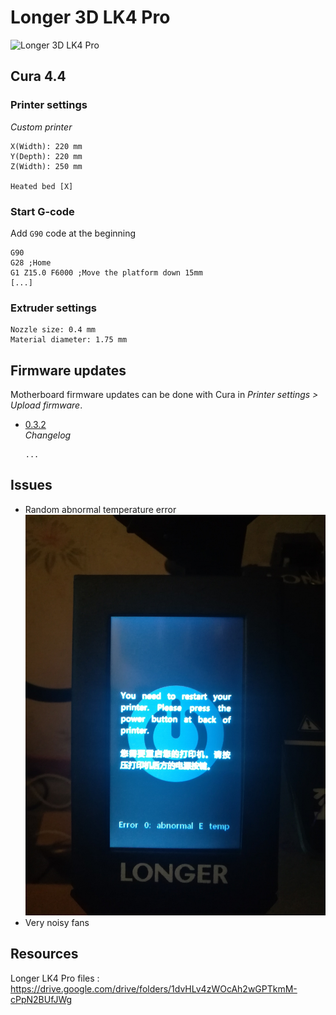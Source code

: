 # Longer 3D LK4 Pro

![Longer 3D LK4 Pro](http://www.longer3d.com/data/watermark/20190910/5d76fc6eb8592.jpg)

## Cura 4.4

### Printer settings
_Custom printer_
````
X(Width): 220 mm
Y(Depth): 220 mm
Z(Width): 250 mm

Heated bed [X] 
````

### Start G-code

Add `G90` code at the beginning
````
G90
G28 ;Home
G1 Z15.0 F6000 ;Move the platform down 15mm
[...]
````

### Extruder settings

````
Nozzle size: 0.4 mm
Material diameter: 1.75 mm
````
## Firmware updates

Motherboard firmware updates can be done with Cura in _Printer settings > Upload firmware_.

* [0.3.2](./files/LK4_Pro0.3.2.hex)  
    _Changelog_
    ````
    ...
    ````


## Issues

- Random abnormal temperature error  
    <img src="./files/abnormalETemp.jpg" width="600px"/>
- Very noisy fans

## Resources

Longer LK4 Pro files : https://drive.google.com/drive/folders/1dvHLv4zWOcAh2wGPTkmM-cPpN2BUfJWg

